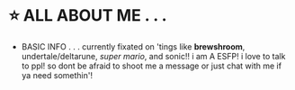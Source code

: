 # ⭐ ALL ABOUT ME . . .
 
- BASIC INFO . . .
currently fixated on 'tings like **brewshroom**, undertale/deltarune, *super mario*, and sonic!! 
i am A ESFP! i love to talk to ppl! so dont be afraid to shoot me a message or just chat with me if ya need somethin'!
